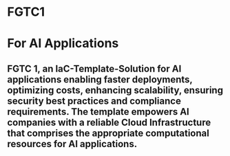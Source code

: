 # FGTC1
For AI Applications
==============================================================================================================================================

FGTC 1, an IaC-Template-Solution for AI applications enabling faster deployments, optimizing costs, enhancing scalability, ensuring security best practices and compliance requirements. The template empowers AI companies with a reliable Cloud Infrastructure that comprises the appropriate computational resources for AI applications.
------------------------------------------------------------------------------------------------------------------------------------------------------------------
